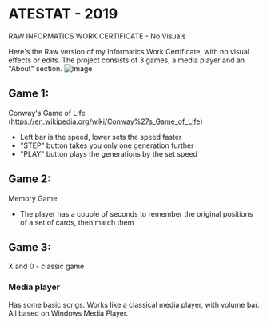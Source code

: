 # ATESTAT - 2019

RAW INFORMATICS WORK CERTIFICATE - No Visuals

Here's the Raw version of my Informatics Work Certificate, with no visual effects or edits. 
The project consists of 3 games, a media player and an "About" section.
![image](https://user-images.githubusercontent.com/96659100/147512979-71b8df6f-d679-44e9-93a0-f749d754d737.png)


## Game 1: 
  Conway's Game of Life (https://en.wikipedia.org/wiki/Conway%27s_Game_of_Life)
  - Left bar is the speed, lower sets the speed faster
  - "STEP" button takes you only one generation further
  - "PLAY" button plays the generations by the set speed
## Game 2:
  Memory Game
  - The player has a couple of seconds to remember the original positions of a set of cards, then match them
## Game 3:
  X and 0 - classic game
### Media player
  Has some basic songs. Works like a classical media player, with volume bar. All based on Windows Media Player.
